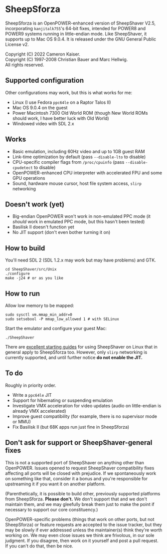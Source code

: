 # SheepSforza

SheepSforza is an OpenPOWER-enhanced version of SheepShaver V2.5, incorporating `kanjitalk755`'s 64-bit fixes, intended for POWER8 and POWER9 systems running in little-endian mode. Like SheepShaver, it supports up to Mac OS 9.0.4. It is released under the GNU General Public License v2.

Copyright (C) 2022 Cameron Kaiser.\
Copyright (C) 1997-2008 Christian Bauer and Marc Hellwig.\
All rights reserved.

## Supported configuration

Other configurations may work, but this is what works for me:

  * Linux (I use Fedora `ppc64le` on a Raptor Talos II)
  * Mac OS 9.0.4 on the guest
  * Power Macintosh 7300 Old World ROM (though New World ROMs should work, I have better luck with Old World)
  * Windowed video with SDL 2.x

## Works

  * Basic emulation, including 60Hz video and up to 1GB guest RAM
  * Link-time optimization by default (pass `--disable-lto` to disable)
  * CPU-specific compiler flags from `/proc/cpuinfo` (pass `--disable-cpudetect` to disable)
  * OpenPOWER-enhanced CPU interpreter with accelerated FPU and some GPU operations
  * Sound, hardware mouse cursor, host file system access, `slirp` networking

## Doesn't work (yet)

  * Big-endian OpenPOWER won't work in non-emulated PPC mode (it _should_ work in emulated PPC mode, but this hasn't been tested)
  * Basilisk II doesn't function yet
  * No JIT support (don't even bother turning it on)

## How to build

You'll need SDL 2 (SDL 1.2.x may work but may have problems) and GTK.

`cd SheepShaver/src/Unix`\
`./configure`\
`make -j24 # or as you like`

## How to run

Allow low memory to be mapped:

`sudo sysctl vm.mmap_min_addr=0`\
`sudo setsebool -P mmap_low_allowed 1 # with SELinux`

Start the emulator and configure your guest Mac:

`./SheepShaver`

There are [excellent starting guides](https://www.emaculation.com/doku.php/ubuntu) for using SheepShaver on Linux that in general apply to SheepSforza too. However, only `slirp` networking is currently supported, and until further notice **do not enable the JIT.**

## To do

Roughly in priority order.

  * Write a `ppc64le` JIT
  * Support for hibernating or suspending emulation
  * Investigate VMX acceleration for video updates (audio on little-endian is already VMX accelerated)
  * Improve guest compatibility (for example, there is no supervisor mode or MMU)
  * Fix Basilisk II (but 68K apps run just fine in SheepSforza)

## Don't ask for support or SheepShaver-general fixes

This is not a supported port of SheepShaver on anything other than OpenPOWER. Issues opened to request SheepShaver compatibility fixes affecting all ports will be closed with prejudice. If we spontaneously work on something like that, consider it a bonus and you're responsible for upstreaming it if you want it on another platform.

(Parenthetically, it is possible to build other, previously supported platforms from SheepSforza. **Please don't.** We don't support that and we don't maintain them, and we may gleefully break them just to make the point if necessary to support our core constituency.)

OpenPOWER-specific problems (things that work on other ports, but not SheepSforza) or feature requests are accepted to the issue tracker, but they may be slowly if ever addressed unless the maintainer(s) think they're worth working on. We may even close issues we think are frivolous, in our sole judgment. If you disagree, then work on it yourself and post a pull request. If you can't do that, then be nice.
